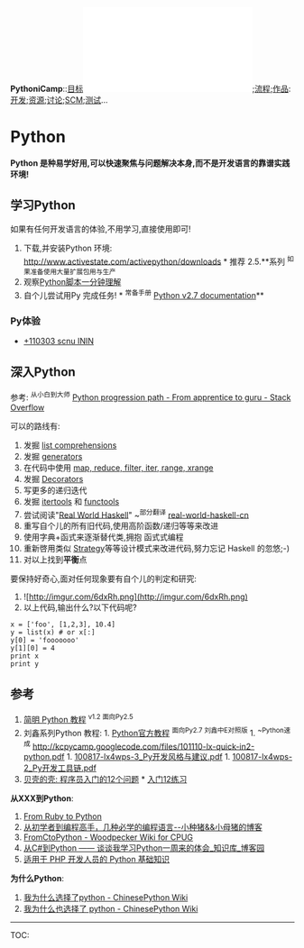 **PythoniCamp**::[目标](GoalPythoniCamp.md)![参与](HowtoJoin.md);[流程](KcPyCampFlow.md);[作品](PythoniCampItems.md):[开发](HowtoDevelop.md);[资源](PythonicRes.md);[讨论](HowtoDiscuss.md);[SCM](HowtoScm.md);[测试](HowtoTesting.md)...

# Python #
**Python 是种易学好用,可以快速聚焦与问题解决本身,而不是开发语言的靠谱实践环境!**

## 学习Python ##
如果有任何开发语言的体验,不用学习,直接使用即可!
  1. 下载,并安装Python 环境: http://www.activestate.com/activepython/downloads
    * 推荐 2.5.**系列 <sup>如果准备使用大量扩展包用与生产</sup>
  1. 观察[Python脚本一分钟理解](http://wiki.woodpecker.org.cn/moin/ZqQuickIntoPy)
  1. 自个儿尝试用Py 完成任务!
    * <sup>常备手册</sup> [Python v2.7 documentation](http://docs.python.org/index.html)**

### Py体验 ###
  * [+110303 scnu ININ](PyFeeling.md)

## 深入Python ##
参考: <sup>从小白到大师</sup> [Python progression path - From apprentice to guru - Stack Overflow](http://stackoverflow.com/questions/2573135/python-progression-path-from-apprentice-to-guru)

可以的路线有:
  1. 发掘 [list comprehensions](http://en.wikipedia.org/wiki/List_comprehension#Python)
  1. 发掘 [generators](http://en.wikipedia.org/wiki/Python_syntax_and_semantics#Generators)
  1. 在代码中使用 [map, reduce, filter, iter, range, xrange](http://docs.python.org/library/functions.html)
  1. 发掘 [Decorators](http://wiki.python.org/moin/PythonDecorators)
  1. 写更多的递归迭代
  1. 发掘 [itertools](http://docs.python.org/library/itertools.html) 和 [functools](http://docs.python.org/library/functools.html)
  1. 尝试阅读"[Real World Haskell](http://rads.stackoverflow.com/amzn/click/0596514980)" ~<sup>部分翻译</sup> [real-world-haskell-cn](http://groups.google.com/group/real-world-haskell-cn/web)
  1. 重写自个儿的所有旧代码,使用高阶函数/递归等等来改进
  1. 使用字典+函式来逐渐替代类,拥抱 函式式编程
  1. 重新啓用类似 [Strategy](http://en.wikipedia.org/wiki/Strategy_pattern#Python)等等设计模式来改进代码,努力忘记 Haskell 的忽悠;-)
  1. 对以上找到**平衡**点

要保持好奇心,面对任何现象要有自个儿的判定和研究:
  1. ![http://imgur.com/6dxRh.png](http://imgur.com/6dxRh.png)
  1. 以上代码,输出什么?以下代码呢?
```
x = ['foo', [1,2,3], 10.4]
y = list(x) # or x[:]
y[0] = 'fooooooo'
y[1][0] = 4
print x
print y
```


## 参考 ##
  1. [简明 Python 教程](http://woodpecker.org.cn/abyteofpython_cn/chinese/) <sup>v1.2 面向Py2.5</sup>
  1. 刘鑫系列Python 教程:
    1. [Python官方教程](http://cpyug.googlecode.com/files/pyTutorial2.7-LX.pdf) <sup>面向Py2.7 刘鑫中E对照版</sup>
    1. <sup>~Python速成</sup> http://kcpycamp.googlecode.com/files/101110-lx-quick-in2-python.pdf
    1. [100817-lx4wps-3\_Py开发风格与建议.pdf](http://kcpycamp.googlecode.com/files/100817-lx4wps-3_Py%E5%BC%80%E5%8F%91%E9%A3%8E%E6%A0%BC%E4%B8%8E%E5%BB%BA%E8%AE%AE.pdf)
    1. [100817-lx4wps-2\_Py开发工具链.pdf](http://kcpycamp.googlecode.com/files/100817-lx4wps-2_Py%E5%BC%80%E5%8F%91%E5%B7%A5%E5%85%B7%E9%93%BE.pdf)
  1. [贝壳的壳: 程序员入门的12个问题](http://shell909090.blogspot.com/2008/08/12.html)
    * [入门12练习](FresherTry.md)

**从XXX到Python**:
  1. [From Ruby to Python](http://floss.zoomquiet.org/data/20070112183118/index.html)
  1. [从初学者到编程高手，几种必学的编程语言--小种猪&&小母猪的博客](http://xiongxiong19a.bokee.com/1436032.html)
  1. [FromCtoPython - Woodpecker Wiki for CPUG](http://wiki.woodpecker.org.cn/moin/FromCtoPython)
  1. [从C#到Python —— 谈谈我学习Python一周来的体会\_知识库\_博客园](http://kb.cnblogs.com/page/57281/)
  1. [适用于 PHP 开发人员的 Python 基础知识](http://www.ibm.com/developerworks/cn/opensource/os-php-pythonbasics/?ca=drs-tp4608)


**为什么Python**:
  1. [我为什么选择了python - ChinesePython Wiki](http://www.chinesepython.org/cgi_bin/moingb.cgi/_ce_d2_ce_aa_ca_b2_c3_b4_d1_a1_d4_f1_c1_cbpython)
  1. [我为什么也选择了 python - ChinesePython Wiki](http://www.chinesepython.org/cgi_bin/moingb.cgi/_ce_d2_ce_aa_ca_b2_c3_b4_d2_b2_d1_a1_d4_f1_c1_cb_20python)





---

TOC: 
